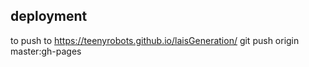 ## deployment

to push to https://teenyrobots.github.io/laisGeneration/
git push origin master:gh-pages
